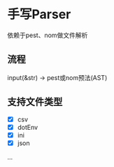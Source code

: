 # 手写Parser

依赖于pest、nom做文件解析

## 流程

input(&str) -> pest或nom预法(AST)

## 支持文件类型

- [x] csv
- [x] dotEnv
- [x] ini
- [x] json

...